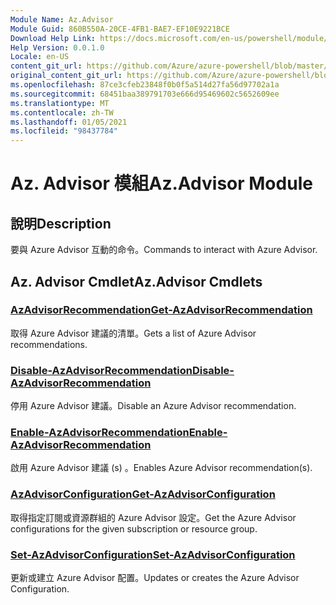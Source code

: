 ```yaml
---
Module Name: Az.Advisor
Module Guid: 860B550A-20CE-4FB1-BAE7-EF10E9221BCE
Download Help Link: https://docs.microsoft.com/en-us/powershell/module/az.advisor
Help Version: 0.0.1.0
Locale: en-US
content_git_url: https://github.com/Azure/azure-powershell/blob/master/src/Advisor/Advisor/help/Az.Advisor.md
original_content_git_url: https://github.com/Azure/azure-powershell/blob/master/src/Advisor/Advisor/help/Az.Advisor.md
ms.openlocfilehash: 87ce3cfeb23848f0b0f5a514d27fa56d97702a1a
ms.sourcegitcommit: 68451baa389791703e666d95469602c5652609ee
ms.translationtype: MT
ms.contentlocale: zh-TW
ms.lasthandoff: 01/05/2021
ms.locfileid: "98437784"
---
```

# <span data-ttu-id="54941-101">Az. Advisor 模組</span><span class="sxs-lookup"><span data-stu-id="54941-101">Az.Advisor Module</span></span>
## <span data-ttu-id="54941-102">說明</span><span class="sxs-lookup"><span data-stu-id="54941-102">Description</span></span>
<span data-ttu-id="54941-103">要與 Azure Advisor 互動的命令。</span><span class="sxs-lookup"><span data-stu-id="54941-103">Commands to interact with Azure Advisor.</span></span>

## <span data-ttu-id="54941-104">Az. Advisor Cmdlet</span><span class="sxs-lookup"><span data-stu-id="54941-104">Az.Advisor Cmdlets</span></span>
### [<span data-ttu-id="54941-105">AzAdvisorRecommendation</span><span class="sxs-lookup"><span data-stu-id="54941-105">Get-AzAdvisorRecommendation</span></span>](Get-AzAdvisorRecommendation.md)
<span data-ttu-id="54941-106">取得 Azure Advisor 建議的清單。</span><span class="sxs-lookup"><span data-stu-id="54941-106">Gets a list of Azure Advisor recommendations.</span></span>

### [<span data-ttu-id="54941-107">Disable-AzAdvisorRecommendation</span><span class="sxs-lookup"><span data-stu-id="54941-107">Disable-AzAdvisorRecommendation</span></span>](Disable-AzAdvisorRecommendation.md)
<span data-ttu-id="54941-108">停用 Azure Advisor 建議。</span><span class="sxs-lookup"><span data-stu-id="54941-108">Disable an Azure Advisor recommendation.</span></span>

### [<span data-ttu-id="54941-109">Enable-AzAdvisorRecommendation</span><span class="sxs-lookup"><span data-stu-id="54941-109">Enable-AzAdvisorRecommendation</span></span>](Enable-AzAdvisorRecommendation.md)
<span data-ttu-id="54941-110">啟用 Azure Advisor 建議 (s) 。</span><span class="sxs-lookup"><span data-stu-id="54941-110">Enables Azure Advisor recommendation(s).</span></span>

### [<span data-ttu-id="54941-111">AzAdvisorConfiguration</span><span class="sxs-lookup"><span data-stu-id="54941-111">Get-AzAdvisorConfiguration</span></span>](Get-AzAdvisorConfiguration.md)
<span data-ttu-id="54941-112">取得指定訂閱或資源群組的 Azure Advisor 設定。</span><span class="sxs-lookup"><span data-stu-id="54941-112">Get the Azure Advisor configurations for the given subscription or resource group.</span></span>

### [<span data-ttu-id="54941-113">Set-AzAdvisorConfiguration</span><span class="sxs-lookup"><span data-stu-id="54941-113">Set-AzAdvisorConfiguration</span></span>](Set-AzAdvisorConfiguration.md)
<span data-ttu-id="54941-114">更新或建立 Azure Advisor 配置。</span><span class="sxs-lookup"><span data-stu-id="54941-114">Updates or creates the Azure Advisor Configuration.</span></span>
